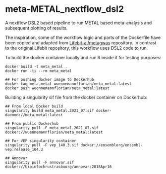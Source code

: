 # meta-METAL_nextflow_dsl2
A nextflow DSL2 based pipeline to run METAL based meta-analysis and subsequent plotting of results.

The inspiration, some of the workflow logic and parts of the Dockerfile have been copied and adapted from [Lifebit-ai/metagwas](https://github.com/lifebit-ai/metagwas/blob/stable/Dockerfile) repository.
In contrast to the original Lifebit repository, this workflow uses DSL2 code to run.

To build the docker container locally and run R inside it for testing purposes:

```
docker build -t meta_metal .
docker run -ti --rm meta_metal

## For pushing docker image to Dockerhub
docker tag meta_metal wuennemannflorian/meta_metal:latest
docker push wuennemannflorian/meta_metal:latest
```

Building a singularity sif file from the docker container on Dockerhub:

```
## From local Docker build
singularity build meta_metal.2021_07.sif docker-daemon://meta_metal:latest

## From public Dockerhub
singularity pull -F meta_metal.2021_07.sif docker://wuennemannflorian/meta_metal:latest

## For VEP singularity container
singularity pull -F vep_140.3.sif docker://ensemblorg/ensembl-vep:release_104.3

## Annovar
singularity pull -F annovar.sif docker://bioinfochrustrasbourg/annovar:2018Apr16
```